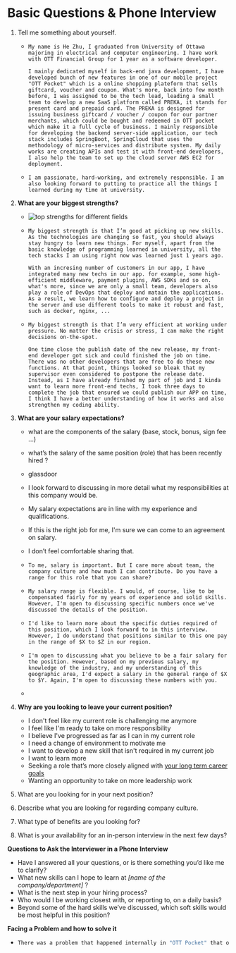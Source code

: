 # Basic Questions & Phone Interview

1. Tell me something about yourself.

   - ```
     My name is He Zhu, I graduated from University of Ottawa majoring in electrical and computer engineering. I have work with OTT Financial Group for 1 year as a software developer. 
     
     I mainly dedicated myself in back-end java development, I have developed bunch of new features in one of our mobile project "OTT Pocket" which is a online shopping plateform that sells giftcard, voucher and coupon. What's more, back into few month before, I was assigned to be the tech lead, leading a small team to develop a new SaaS platform called PREKA, it stands for present card and prepaid card. The PREKA is designed for issuing business giftcard / voucher / coupon for our partner merchants, which could be bought and redeemed in OTT pocket which make it a full cycle of business. I mainly responsible for developing the backend server-side application, our tech stack includes SpringBoot, SpringCloud that uses the methodology of micro-services and distribute system. My daily works are creating APIs and test it with front-end developers, I also help the team to set up the cloud server AWS EC2 for deployment. 
     ```

   - ```
     I am passionate, hard-working, and extremely responsible. I am also looking forward to putting to practice all the things I learned during my time at university.
     ```

2. **What are your biggest strengths?**

   - ![top strengths for different fields](https://cdn-blog.novoresume.com/articles/interview-questions-and-best-answers-guide/top-strengths-for-different-fields.png)

   - ```
     My biggest strength is that I’m good at picking up new skills. As the technologies are changing so fast, you should always stay hungry to learn new things. For myself, apart from the basic knowledge of programming learned in university, all the tech stacks I am using right now was learned just 1 years ago. 
     
     With an incresing number of customers in our app, I have integrated many new techs in our app. for example, some high-efficient middleware, payment plugins, AWS SDKs and so on. what's more, since we are only a small team, developers also play a role of DevOps that deploy and matain the applications. As a result, we learn how to configure and deploy a project in the server and use different tools to make it robust and fast, such as docker, nginx, ...
     ```

   - ```
     My biggest strength is that I’m very efficient at working under pressure. No matter the crisis or stress, I can make the right decisions on-the-spot.
     
     One time close the publish date of the new release, my front-end developer got sick and could finished the job on time. There was no other developers that are free to do these new functions. At that point, things looked so bleak that my supervisor even considered to postpone the release date. Instead, as I have already finshed my part of job and I kinda want to learn more front-end techs, I took three days to complete the job that ensured we could publish our APP on time, I think I have a better understanding of how it works and also strengthen my coding ability.
     ```




3. **What are your salary expectations?** 

   - what are the components of the salary (base, stock, bonus, sign fee ...)

   - what’s the salary of the same position (role) that has been recently hired ?

   - glassdoor

   - I look forward to discussing in more detail what my responsibilities at this company would be.

   - My salary expectations are in line with my experience and qualifications.

   - If this is the right job for me, I'm sure we can come to an agreement on salary.

   - I don’t feel comfortable sharing that.

   - ```
     To me, salary is important. But I care more about team, the company culture and how much I can contribute. Do you have a range for this role that you can share?
     ```

   - ```
     My salary range is flexible. I would, of course, like to be compensated fairly for my years of experience and solid skills. However, I'm open to discussing specific numbers once we've discussed the details of the position.
     ```

   - ```
     I'd like to learn more about the specific duties required of this position, which I look forward to in this interview. However, I do understand that positions similar to this one pay in the range of $X to $Z in our region.
     ```

   - ```
     I'm open to discussing what you believe to be a fair salary for the position. However, based on my previous salary, my knowledge of the industry, and my understanding of this geographic area, I'd expect a salary in the general range of $X to $Y. Again, I'm open to discussing these numbers with you.
     ```

   - 

4. **Why are you looking to leave your current position?** 

   - I don't feel like my current role is challenging me anymore
   - I feel like I'm ready to take on more responsibility
   - I believe I've progressed as far as I can in my current role
   - I need a change of environment to motivate me
   - I want to develop a new skill that isn't required in my current job
   - I want to learn more
   - Seeking a role that’s more closely aligned with [your long term career goals](https://careersidekick.com/what-are-your-career-goals/)
   - Wanting an opportunity to take on more leadership work

5. What are you looking for in your next position? 

6. Describe what you are looking for regarding company culture.

7. What type of benefits are you looking for? 

8. What is your availability for an in-person interview in the next few days?

**Questions to Ask the Interviewer in a Phone Interview**

- Have I answered all your questions, or is there something you’d like me to clarify?
- What new skills can I hope to learn at *[name of the company/department]* ?
- What is the next step in your hiring process?
- Who would I be working closest with, or reporting to, on a daily basis?
- Beyond some of the hard skills we’ve discussed, which soft skills would be most helpful in this position?



**Facing a Problem and how to solve it**

- ```java
  There was a problem that happened internally in "OTT Pocket" that our clearing and settlement were calculated mannually by the operation team and it is very time-consuming especially when the transaction amount it high. One time, they made a mistake and cause severe problem, So I proposed to automate the whole process and discussed with my product team. I led the team to design the clearing procedure and backend data structure, the sprint last about about two weeks including testing time. Finally, the new function goes online successfully and the operation team can export the settlement report by just clicking a button.
  ```























